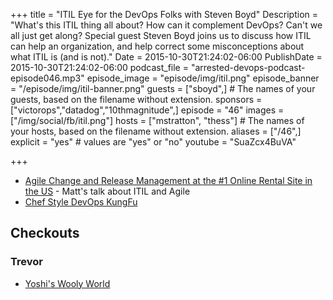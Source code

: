 +++
title = "ITIL Eye for the DevOps Folks with Steven Boyd"
Description = "What's this ITIL thing all about? How can it complement DevOps? Can't we all just get along? Special guest Steven Boyd joins us to discuss how ITIL can help an organization, and help correct some misconceptions about what ITIL is (and is not)."
Date = 2015-10-30T21:24:02-06:00
PublishDate = 2015-10-30T21:24:02-06:00
podcast_file = "arrested-devops-podcast-episode046.mp3"
episode_image = "episode/img/itil.png"
episode_banner = "/episode/img/itil-banner.png"
guests = ["sboyd",] # The names of your guests, based on the filename without extension.
sponsors = ["victorops","datadog","10thmagnitude",]
episode = "46"
images = ["/img/social/fb/itil.png"]
hosts = ["mstratton", "thess"] # The names of your hosts, based on the filename without extension.
aliases = ["/46",]
explicit = "yes" # values are "yes" or "no"
youtube = "SuaZcx4BuVA"

+++
* [Agile Change and Release Management at the #1 Online Rental Site in the US](http://www.slideshare.net/mattstratton/agile-change-and-release-management-at-the-1-online-rental-site-in-the-us) - Matt's talk about ITIL and Agile
* [Chef Style DevOps KungFu](https://www.youtube.com/watch?v=_DEToXsgrPc)

## Checkouts
### Trevor
* [Yoshi's Wooly World](http://yoshiswoollyworld.nintendo.com/)
